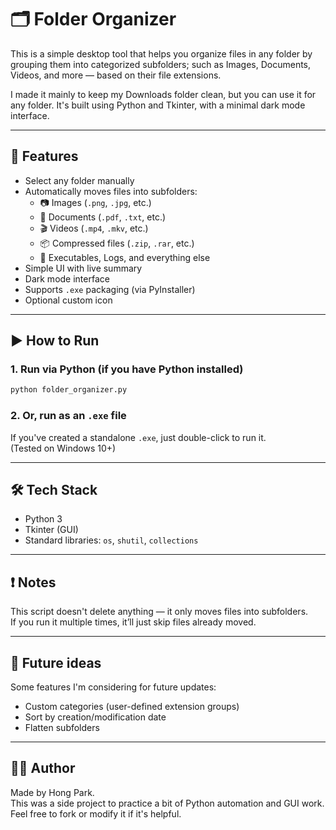 # 🗂️ Folder Organizer

This is a simple desktop tool that helps you organize files in any folder by grouping them into categorized subfolders; such as Images, Documents, Videos, and more — based on their file extensions.

I made it mainly to keep my Downloads folder clean, but you can use it for any folder. It's built using Python and Tkinter, with a minimal dark mode interface.

---

## 🔧 Features

- Select any folder manually
- Automatically moves files into subfolders:
  - 📷 Images (`.png`, `.jpg`, etc.)
  - 📄 Documents (`.pdf`, `.txt`, etc.)
  - 🎬 Videos (`.mp4`, `.mkv`, etc.)
  - 📦 Compressed files (`.zip`, `.rar`, etc.)
  - 🧪 Executables, Logs, and everything else
- Simple UI with live summary
- Dark mode interface
- Supports `.exe` packaging (via PyInstaller)
- Optional custom icon

---

## ▶️ How to Run

### 1. Run via Python (if you have Python installed)

```bash
python folder_organizer.py
```

### 2. Or, run as an `.exe` file

If you've created a standalone `.exe`, just double-click to run it.  
(Tested on Windows 10+)

---

## 🛠️ Tech Stack

- Python 3
- Tkinter (GUI)
- Standard libraries: `os`, `shutil`, `collections`

---

## ❗ Notes

This script doesn't delete anything — it only moves files into subfolders.  
If you run it multiple times, it’ll just skip files already moved.

---

## 📌 Future ideas

Some features I'm considering for future updates:
- Custom categories (user-defined extension groups)
- Sort by creation/modification date
- Flatten subfolders
---

## 🧑‍💻 Author

Made by Hong Park.  
This was a side project to practice a bit of Python automation and GUI work. Feel free to fork or modify it if it's helpful.
